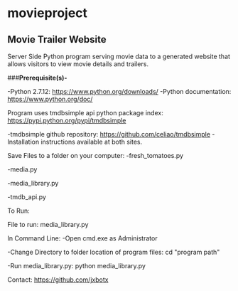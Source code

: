 # movieproject
## Movie Trailer Website

Server Side Python program serving movie data to a generated website that allows visitors to view movie details and trailers.

###**Prerequisite(s)-**

-Python 2.7.12: https://www.python.org/downloads/
  -Python documentation: https://www.python.org/doc/
      
Program uses tmdbsimple api python package index: https://pypi.python.org/pypi/tmdbsimple

-tmdbsimple github repository: https://github.com/celiao/tmdbsimple
  -Installation instructions available at both sites.
      
Save Files to a folder on your computer: 
-fresh_tomatoes.py

-media.py

-media_library.py

-tmdb_api.py
      


To Run:

File to run: media_library.py

In Command Line:
-Open cmd.exe as Administrator

-Change Directory to folder location of program files: cd "program path"

-Run media_library.py:  python media_library.py

Contact:
https://github.com/jxbotx
